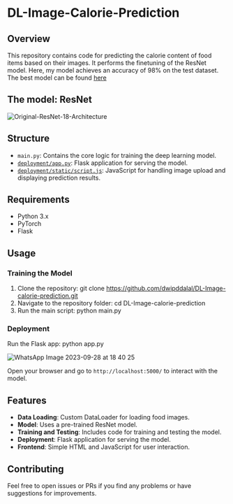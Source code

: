 # DL-Image-Calorie-Prediction

## Overview

This repository contains code for predicting the calorie content of food items based on their images. It performs the finetuning of the ResNet model.
Here, my model achieves an accuracy of 98% on the test dataset.
The best model can be found [here](https://drive.google.com/file/d/1hFTxJaXXGyia_iT0fL8V9mLAanYWCiAY/view?usp=sharing)


## The model: ResNet
![Original-ResNet-18-Architecture](https://github.com/dwipddalal/DL-Image-calorie-prediction/assets/91228207/e21e6b70-d0d3-4d51-92e1-7c5182cb3c23)


## Structure

- `main.py`: Contains the core logic for training the deep learning model.
- [`deployment/app.py`](https://github.com/dwipddalal/DL-Image-calorie-prediction/blob/main/deployment/app.py): Flask application for serving the model.
- [`deployment/static/script.js`](https://github.com/dwipddalal/DL-Image-calorie-prediction/blob/main/deployment/static/script.js): JavaScript for handling image upload and displaying prediction results.

## Requirements

- Python 3.x
- PyTorch
- Flask

## Usage

### Training the Model

1. Clone the repository: git clone https://github.com/dwipddalal/DL-Image-calorie-prediction.git
2.  Navigate to the repository folder: cd DL-Image-calorie-prediction
3.  Run the main script: python main.py

### Deployment
Run the Flask app: python app.py

![WhatsApp Image 2023-09-28 at 18 40 25](https://github.com/dwipddalal/DL-Image-calorie-prediction/assets/91228207/19834057-f046-46ec-9106-df40dd997873)


Open your browser and go to `http://localhost:5000/` to interact with the model.

## Features
- **Data Loading**: Custom DataLoader for loading food images.
- **Model**: Uses a pre-trained ResNet model.
- **Training and Testing**: Includes code for training and testing the model.
- **Deployment**: Flask application for serving the model.
- **Frontend**: Simple HTML and JavaScript for user interaction.

## Contributing
Feel free to open issues or PRs if you find any problems or have suggestions for improvements.






